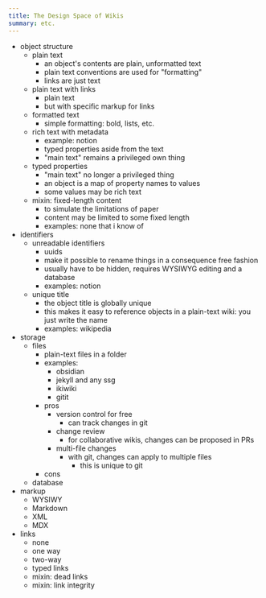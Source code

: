 ```yaml
---
title: The Design Space of Wikis
summary: etc.
---
```


- object structure
  - plain text
    - an object's contents are plain, unformatted text
    - plain text conventions are used for "formatting"
    - links are just text
  - plain text with links
    - plain text
    - but with specific markup for links
  - formatted text
    - simple formatting: bold, lists, etc.
  - rich text with metadata
    - example: notion
    - typed properties aside from the text
    - "main text" remains a privileged own thing
  - typed properties
    - "main text" no longer a privileged thing
    - an object is a map of property names to values
    - some values may be rich text
  - mixin: fixed-length content
    - to simulate the limitations of paper
    - content may be limited to some fixed length
    - examples: none that i know of
- identifiers
  - unreadable identifiers
    - uuids
    - make it possible to rename things in a consequence free fashion
    - usually have to be hidden, requires WYSIWYG editing and a database
    - examples: notion
  - unique title
    - the object title is globally unique
    - this makes it easy to reference objects in a plain-text wiki: you just write the name
    - examples: wikipedia
- storage
  - files
    - plain-text files in a folder
    - examples:
      - obsidian
      - jekyll and any ssg
      - ikiwiki
      - gitit
    - pros
      - version control for free
        - can track changes in git
      - change review
        - for collaborative wikis, changes can be proposed in PRs
      - multi-file changes
        - with git, changes can apply to multiple files
          - this is unique to git
    - cons
  - database
- markup
  - WYSIWY
  - Markdown
  - XML
  - MDX
- links
  - none
  - one way
  - two-way
  - typed links
  - mixin: dead links
  - mixin: link integrity
